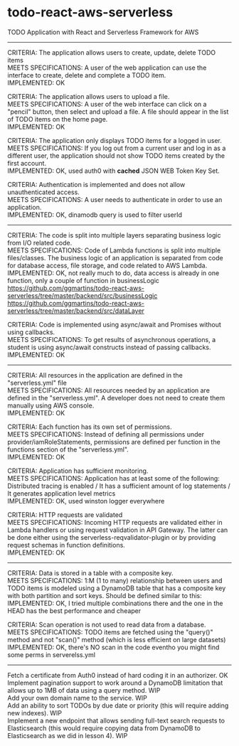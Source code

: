 # todo-react-aws-serverless
TODO Application with React and Serverless Framework for AWS

--------------

CRITERIA: The application allows users to create, update, delete TODO items <br>
MEETS SPECIFICATIONS: A user of the web application can use the interface to create, delete and complete a TODO item. <br>
IMPLEMENTED: OK

CRITERIA: The application allows users to upload a file.<br>
MEETS SPECIFICATIONS: A user of the web interface can click on a "pencil" button, then select and upload a file. A file should appear in the list of TODO items on the home page.<br>
IMPLEMENTED: OK

CRITERIA: The application only displays TODO items for a logged in user.<br>
MEETS SPECIFICATIONS: If you log out from a current user and log in as a different user, the application should not show TODO items created by the first account.<br>
IMPLEMENTED: OK, used auth0 with **cached** JSON WEB Token Key Set.

CRITERIA: Authentication is implemented and does not allow unauthenticated access.<br>
MEETS SPECIFICATIONS: A user needs to authenticate in order to use an application.<br>
IMPLEMENTED: OK, dinamodb query is used to filter userId

--------------

CRITERIA: The code is split into multiple layers separating business logic from I/O related code.<br>
MEETS SPECIFICATIONS: Code of Lambda functions is split into multiple files/classes. The business logic of an application is separated from code for database access, file storage, and code related to AWS Lambda.<br>
IMPLEMENTED: OK, not really much to do, data access is already in one function, only a couple of function in businessLogic
https://github.com/ggmartins/todo-react-aws-serverless/tree/master/backend/src/businessLogic
https://github.com/ggmartins/todo-react-aws-serverless/tree/master/backend/src/dataLayer

CRITERIA: Code is implemented using async/await and Promises without using callbacks. <br>
MEETS SPECIFICATIONS: To get results of asynchronous operations, a student is using async/await constructs instead of passing callbacks.<br>
IMPLEMENTED: OK

--------------

CRITERIA: All resources in the application are defined in the "serverless.yml" file <br>
MEETS SPECIFICATIONS: All resources needed by an application are defined in the "serverless.yml". A developer does not need to create them manually using AWS console.<br>
IMPLEMENTED: OK

CRITERIA: Each function has its own set of permissions.<br>
MEETS SPECIFICATIONS: Instead of defining all permissions under provider/iamRoleStatements, permissions are defined per function in the functions section of the "serverless.yml".<br>
IMPLEMENTED: OK

CRITERIA: Application has sufficient monitoring. <br>
MEETS SPECIFICATIONS: Application has at least some of the following: Distributed tracing is enabled / It has a sufficient amount of log statements / It generates application level metrics<br>
IMPLEMENTED: OK, used winston logger everywhere

CRITERIA: HTTP requests are validated <br>
MEETS SPECIFICATIONS: Incoming HTTP requests are validated either in Lambda handlers or using request validation in API Gateway. The latter can be done either using the serverless-reqvalidator-plugin or by providing request schemas in function definitions.<br>
IMPLEMENTED: OK

--------------

CRITERIA: Data is stored in a table with a composite key. <br>
MEETS SPECIFICATIONS: 1:M (1 to many) relationship between users and TODO items is modeled using a DynamoDB table that has a composite key with both partition and sort keys. Should be defined similar to this:<br>
IMPLEMENTED: OK, I tried multiple combinations there and the one in the HEAD has the best performance and cheaper

CRITERIA: Scan operation is not used to read data from a database.<br>
MEETS SPECIFICATIONS: TODO items are fetched using the "query()" method and not "scan()" method (which is less efficient on large datasets)<br>
IMPLEMENTED: OK, there's NO scan in the code eventho you might find some perms in serverelss.yml

--------------

Fetch a certificate from Auth0 instead of hard coding it in an authorizer. OK<br>
Implement pagination support to work around a DynamoDB limitation that allows up to 1MB of data using a query method. WIP<br>
Add your own domain name to the service. WIP<br>
Add an ability to sort TODOs by due date or priority (this will require adding new indexes). WIP<br>
Implement a new endpoint that allows sending full-text search requests to Elasticsearch (this would require copying data from DynamoDB to Elasticsearch as we did in lesson 4). WIP<br>
